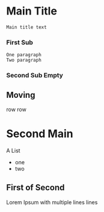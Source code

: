 # Main Title
    Main title text
### First Sub
    One paragraph
    Two paragraph
### Second Sub Empty

## Moving
row
row
# Second Main
A List
- one
- two
## First of Second
Lorem Ipsum with
multiple lines
lines
